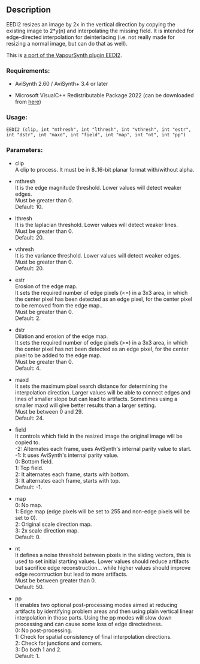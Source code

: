 ## Description

EEDI2 resizes an image by 2x in the vertical direction by copying the existing image to 2\*y(n) and interpolating the missing field. It is intended for edge-directed interpolation for deinterlacing (i.e. not really made for resizing a normal image, but can do that as well).

This is [a port of the VapourSynth plugin EEDI2](https://github.com/HomeOfVapourSynthEvolution/VapourSynth-EEDI2).

### Requirements:

- AviSynth 2.60 / AviSynth+ 3.4 or later

- Microsoft VisualC++ Redistributable Package 2022 (can be downloaded from [here](https://github.com/abbodi1406/vcredist/releases))

### Usage:

```
EEDI2 (clip, int "mthresh", int "lthresh", int "vthresh", int "estr", int "dstr", int "maxd", int "field", int "map", int "nt", int "pp")
```

### Parameters:

- clip\
    A clip to process. It must be in 8..16-bit planar format with/without alpha.
    
- mthresh\
    It is the edge magnitude threshold. Lower values will detect weaker edges.\
    Must be greater than 0.\
    Default: 10.
    
- lthresh\
    It is the laplacian threshold. Lower values will detect weaker lines.\
    Must be greater than 0.\
    Default: 20.
    
- vthresh\
    It is the variance threshold. Lower values will detect weaker edges.\
    Must be greater than 0.\
    Default: 20.
    
- estr\
    Erosion of the edge map.\
    It sets the required number of edge pixels (<=) in a 3x3 area, in which the center pixel has been detected as an edge pixel, for the center pixel to be removed from the edge map..\
    Must be greater than 0.\
    Default: 2.
    
- dstr\
    Dilation and erosion of the edge map.\
    It sets the required number of edge pixels (>=) in a 3x3 area, in which the center pixel has not been detected as an edge pixel, for the center pixel to be added to the edge map.\
    Must be greater than 0.\
    Default: 4.

- maxd\
    It sets the maximum pixel search distance for determining the interpolation direction. Larger values will be able to connect edges and lines of smaller slope but can lead to artifacts. Sometimes using a smaller maxd will give better results than a larger setting.\
    Must be between 0 and 29.\
    Default: 24.
    
- field\
    It controls which field in the resized image the original image will be copied to.\
    -2: Alternates each frame, uses AviSynth's internal parity value to start.\
    -1: It uses AviSynth's internal parity value.\
    0: Bottom field.\
    1: Top field.\
    2: It alternates each frame, starts with bottom.\
    3: It alternates each frame, starts with top.\
    Default: -1.
    
- map\
    0: No map.\
    1: Edge map (edge pixels will be set to 255 and non-edge pixels will be set to 0).\
    2: Original scale direction map.\
    3: 2x scale direction map.\
    Default: 0.
    
- nt\
    It defines a noise threshold between pixels in the sliding vectors, this is used to set initial starting values. Lower values should reduce artifacts but sacrifice edge reconstruction... while higher values should improve edge recontruction but lead to more artifacts.\
    Must be between greater than 0.\
    Default: 50.
    
- pp\
    It enables two optional post-processing modes aimed at reducing artifacts by identifying problem areas and then using plain vertical linear interpolation in those parts. Using the pp modes will slow down processing and can cause some loss of edge directedness.\
    0: No post-processing.\
    1: Check for spatial consistency of final interpolation directions.\
    2: Check for junctions and corners.\
    3: Do both 1 and 2.\
    Default: 1.
    